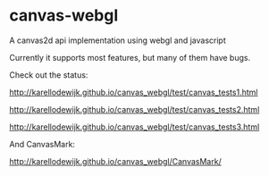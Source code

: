# canvas-webgl
A canvas2d api implementation using webgl and javascript

Currently it supports most features, but many of them have bugs. 

Check out the status:

http://karellodewijk.github.io/canvas_webgl/test/canvas_tests1.html

http://karellodewijk.github.io/canvas_webgl/test/canvas_tests2.html

http://karellodewijk.github.io/canvas_webgl/test/canvas_tests3.html

And CanvasMark:

http://karellodewijk.github.io/canvas_webgl/CanvasMark/

